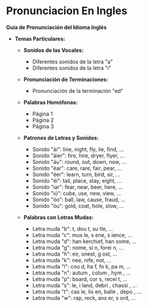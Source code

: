 # Pronunciacion En Ingles


**Guía de Pronunciación del Idioma Inglés**

*   **Temas Particulares:**

    *   **Sonidos de las Vocales:**
        *   Diferentes sonidos de la letra "a"
        *   Diferentes sonidos de la letra "i"
    *   **Pronunciación de Terminaciones:**
        *   Pronunciación de la terminación "ed"
    *   **Palabras Homófonas:**
        *   Página 1
        *   Página 2
        *   Página 3
    *   **Patrones de Letras y Sonidos:**

        *   Sonido "ái": line, night, fly, lie, find, …
        *   Sonido "áier": fire, hire, dryer, flyer, …
        *   Sonido "áu": round, out, down, now, …
        *   Sonido "éar": care, rare, fair, pear, …
        *   Sonido "éer": learn, turn, bird, sir, …
        *   Sonido "éi": tail, place, stay, eight, …
        *   Sonido "íar": fear, near, beer, here, …
        *   Sonido "iú": cube, use, new, view, …
        *   Sonido "óo": ball, law, cause, fraud, …
        *   Sonido "óu": gold, coat, hole, slow, …

    *   **Palabras con Letras Mudas:**

        *   Letra muda "b": t, dou t, su tle, …
        *   Letra muda "c": mus le, s ene, s ience, …
        *   Letra muda "d": han kerchief, han some, …
        *   Letra muda "g": nome, si n, forei n, …
        *   Letra muda "h": eir, onest, g ost, …
        *   Letra muda "k": nee, nife, not, …
        *   Letra muda "l": cou d, ha f, fo k, pa m, …
        *   Letra muda "n": autum , colum , hym , …
        *   Letra muda "p": board, cor s, recei t, …
        *   Letra muda "s": le, i land, debri , chassi , …
        *   Letra muda "t": cas le, lis en, balle , depo , …
        *   Letra muda "w": rap, reck, ans er, s ord, …

